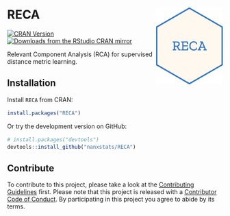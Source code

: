 # RECA  <a href="https://nanx.me/RECA/"><img src="man/figures/logo.png" align="right" height="180" /></a>

[![CRAN Version](https://www.r-pkg.org/badges/version/RECA)](https://cran.r-project.org/package=RECA)
[![Downloads from the RStudio CRAN mirror](https://cranlogs.r-pkg.org/badges/RECA)](https://cranlogs.r-pkg.org/badges/RECA)

Relevant Component Analysis (RCA) for supervised distance metric learning.

## Installation

Install `RECA` from CRAN:

```r
install.packages("RECA")
```

Or try the development version on GitHub:

```r
# install.packages("devtools")
devtools::install_github("nanxstats/RECA")
```

## Contribute

To contribute to this project, please take a look at the [Contributing Guidelines](CONTRIBUTING.md) first. Please note that this project is released with a [Contributor Code of Conduct](CONDUCT.md). By participating in this project you agree to abide by its terms.
